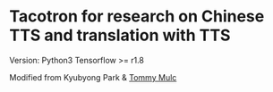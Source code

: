 # Tacotron for research on Chinese TTS and translation with TTS

Version:
Python3
Tensorflow >= r1.8

Modified from Kyubyong Park & [Tommy Mulc](tmulc18@gmail.com)
